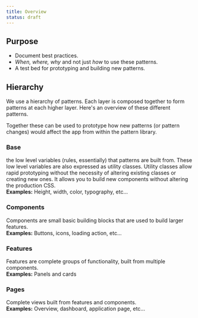 ```yaml
---
title: Overview
status: draft
---
```


## Purpose

- Document best practices.
- _When, where, why_ and not just _how_ to use these patterns.
- A test bed for prototyping and building new patterns.


## Hierarchy

We use a hierarchy of patterns. Each layer is composed together to form patterns
at each higher layer. Here's an overview of these different patterns.

Together these can be used to prototype how new patterns (or pattern changes)
would affect the app from within the pattern library.


### Base
the low level variables (rules, essentially) that patterns are built from.
These low level variables are also expressed as utility classes. Utility
classes allow rapid prototyping without the necessity of altering existing
classes or creating new ones. It allows you to build new components without
altering the production CSS.<br/>
**Examples:** Height, width, color, typography, etc...

### Components
Components are small basic building blocks that are used to build larger
features.<br/>
**Examples:** Buttons, icons, loading action, etc...

### Features
Features are complete groups of functionality, built from multiple
components.<br/>
**Examples:** Panels and cards

### Pages
Complete views built from features and components.<br/>
**Examples:** Overview, dashboard, application page, etc...

